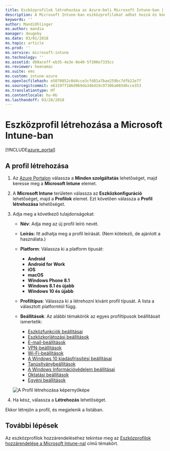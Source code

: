 ```yaml
---
title: Eszközprofilok létrehozása az Azure-beli Microsoft Intune-ban | Microsoft Docs
description: A Microsoft Intune-ban eszközprofilokat adhat hozzá és konfigurálhat, így megadhatja a platform típusát és konfigurálhatja a beállításokat az Azure Portalon.
keywords: ''
author: MandiOhlinger
ms.author: mandia
manager: dougeby
ms.date: 03/01/2018
ms.topic: article
ms.prod: ''
ms.service: microsoft-intune
ms.technology: ''
ms.assetid: d98aceff-eb35-4e3e-8e40-5f300e7335cc
ms.reviewer: heenamac
ms.suite: ems
ms.custom: intune-azure
ms.openlocfilehash: e5070052c0d4cce3cfd81a7bae259bc7dfb22e7f
ms.sourcegitcommit: e6319ff186d969da34bd19c9730ba003d6cce353
ms.translationtype: HT
ms.contentlocale: hu-HU
ms.lasthandoff: 03/20/2018
---
```

# <a name="create-a-device-profile-in-microsoft-intune"></a>Eszközprofil létrehozása a Microsoft Intune-ban

[!INCLUDE[azure_portal](./includes/azure_portal.md)]

## <a name="create-the-profile"></a>A profil létrehozása
1. Az [Azure Portalon](https://portal.azure.com) válassza a **Minden szolgáltatás** lehetőséget, majd keresse meg a **Microsoft Intune** elemet.

2. A **Microsoft Intune** területen válassza az **Eszközkonfiguráció** lehetőséget, majd a **Profilok** elemet. Ezt követően válassza a **Profil létrehozása** lehetőséget.

3. Adja meg a következő tulajdonságokat:

    - **Név**: Adja meg az új profil leíró nevét.
    - **Leírás:** Itt adhatja meg a profil leírását. (Nem kötelező, de ajánlott a használata.)
    - **Platform**: Válassza ki a platform típusát:  

        - **Android**
        - **Android for Work**
        - **iOS**
        - **macOS**
        - **Windows Phone 8.1**
        - **Windows 8.1 és újabb**
        - **Windows 10 és újabb**

    - **Profiltípus**: Válassza ki a létrehozni kívánt profil típusát. A lista a választott platformtól függ.
    - **Beállítások**: Az alábbi témakörök az egyes profiltípusok beállításait ismertetik:

        -  [Eszközfunkciók beállításai](device-features-configure.md)
        -  [Eszközkorlátozási beállítások](device-restrictions-configure.md)
        -  [E-mail-beállítások](email-settings-configure.md)
        -  [VPN-beállítások](vpn-settings-configure.md)
        -  [Wi-Fi-beállítások](wi-fi-settings-configure.md)
        -  [A Windows 10 kiadásfrissítési beállításai](edition-upgrade-configure-windows-10.md)
        -  [Tanúsítványbeállítások](certificates-configure.md)
        -  [A Windows Információvédelem beállításai](windows-information-protection-configure.md)
        -  [Oktatási beállítások](education-settings-configure.md)
        -  [Egyéni beállítások](custom-settings-configure.md)

    ![A Profil létrehozása képernyőképe](./media/create-device-profile.png)

4. Ha kész, válassza a **Létrehozás** lehetőséget.

Ekkor létrejön a profil, és megjelenik a listában.


## <a name="next-steps"></a>További lépések
Az eszközprofilok hozzárendeléséhez tekintse meg az [Eszközprofilok hozzárendelése a Microsoft Intune-nal](device-profile-assign.md) című témakört.
